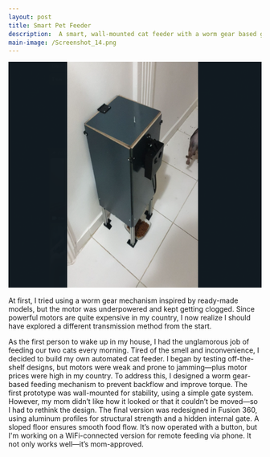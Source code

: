 ```yaml
---
layout: post
title: Smart Pet Feeder
description:  A smart, wall-mounted cat feeder with a worm gear based gate system, designed using Fusion 360. Born out of necessity and a picky cat owner’s aesthetic standards.
main-image: /Screenshot_14.png
---
```


<img src="/_projects/Y.Smart Pet Feeder/Screenshot_14.png" style="height:450px;">

At first, I tried using a worm gear mechanism inspired by ready-made models, but the motor was underpowered and kept getting clogged. Since powerful motors are quite expensive in my country, I now realize I should have explored a different transmission method from the start.




As the first person to wake up in my house, I had the unglamorous job of feeding our two cats every morning. Tired of the smell and inconvenience, I decided to build my own automated cat feeder.
I began by testing off-the-shelf designs, but motors were weak and prone to jamming—plus motor prices were high in my country. To address this, I designed a worm gear-based feeding mechanism to prevent backflow and improve torque.
The first prototype was wall-mounted for stability, using a simple gate system. However, my mom didn’t like how it looked or that it couldn’t be moved—so I had to rethink the design.
The final version was redesigned in Fusion 360, using aluminum profiles for structural strength and a hidden internal gate. A sloped floor ensures smooth food flow. It’s now operated with a button, but I'm working on a WiFi-connected version for remote feeding via phone.
It not only works well—it’s mom-approved.
